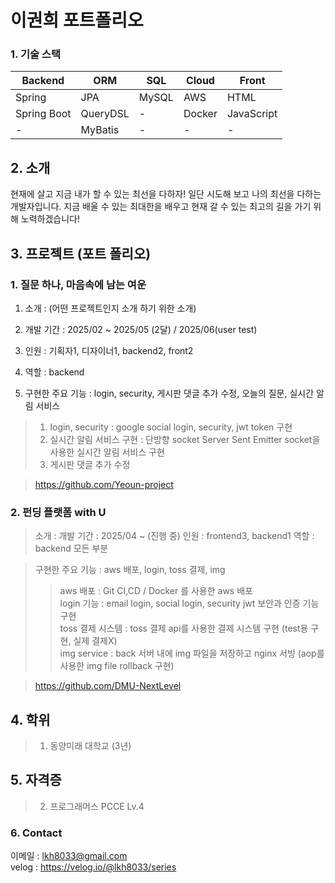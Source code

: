 
# 이권희 포트폴리오
 
### 1. 기술 스택

| **Backend**   | **ORM**       | **SQL** | **Cloud** | **Front**     |
|---------------|---------------|---------|-----------|---------------|
| Spring        | JPA           | MySQL   | AWS       | HTML          |
| Spring Boot   | QueryDSL      | -       | Docker    | JavaScript    |
| -             | MyBatis       | -       | -         | -             |

## 2. 소개
현재에 살고 지금 내가 할 수 있는 최선을 다하자!
일단 시도해 보고 나의 최선을 다하는 개발자입니다. 지금 배울 수 있는 최대한을 배우고 현재 갈 수 있는 최고의 길을 가기 위해 노력하겠습니다!

## 3. 프로젝트 (포트 폴리오)
### 1. 질문 하나, 마음속에 남는 여운  
1. 소개 : (어떤 프로젝트인지 소개 하기 위한 소개)
2. 개발 기간 : 2025/02 ~ 2025/05 (2달) / 2025/06(user test)
3. 인원 : 기획자1, 디자이너1, backend2, front2
4. 역할 : backend
  
5. 구현한 주요 기능 : login, security, 게시판 댓글 추가 수정, 오늘의 질문, 실시간 알림 서비스  
> 1. login, security : google social login, security, jwt token 구현  
> 2. 실시간 알림 서비스 구현 : 단방향 socket Server Sent Emitter socket을 사용한 실시간 알림 서비스 구현  
> 3. 게시판 댓글 추가 수정  
  
> https://github.com/Yeoun-project  
### 2. 펀딩 플랫폼 with U    
> 소개 : 
> 개발 기간 : 2025/04 ~ (진행 중)
> 인원 : frontend3, backend1 
> 역할 : backend 모든 부분 
     
> 구현한 주요 기능 : aws 배포, login, toss 결제, img  
>> aws 배포 : Git CI,CD / Docker 를 사용한 aws 배포  
>> login 기능 : email login, social login, security jwt 보안과 인증 기능 구현  
>> toss 결제 시스템 : toss 결제 api를 사용한 결제 시스템 구현 (test용 구현, 실제 결제X)  
>> img service : back 서버 내에 img 파일을 저장하고 nginx 서빙 (aop를 사용한 img file rollback 구현)   
  
> https://github.com/DMU-NextLevel

## 4. 학위
> 1. 동양미래 대학교 (3년)

## 5. 자격증
> 2. 프로그래머스 PCCE Lv.4

### 6. Contact
이메일 : lkh8033@gmail.com  
velog : https://velog.io/@lkh8033/series
